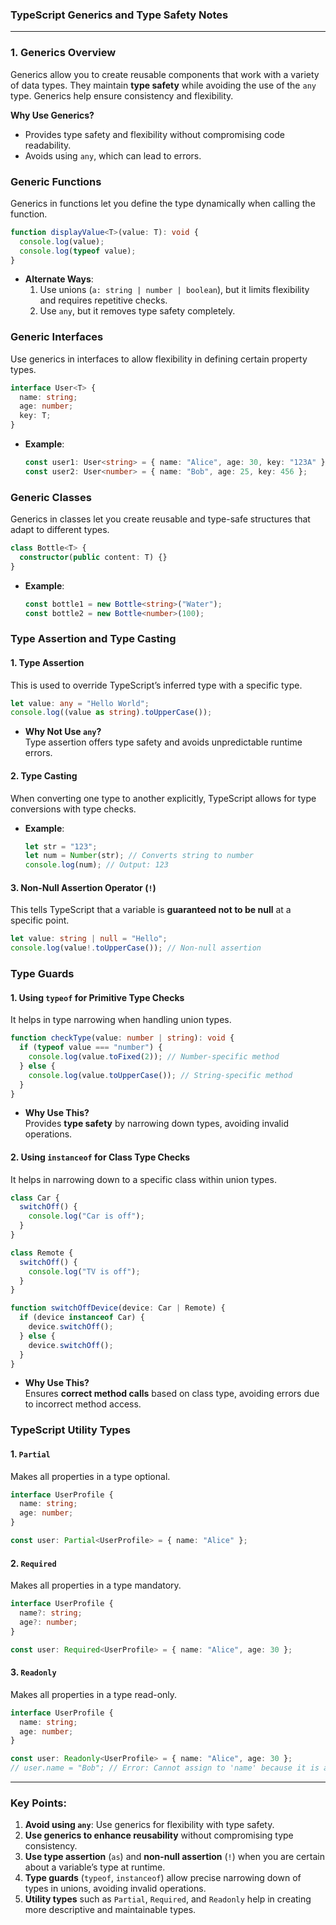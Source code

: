 ### TypeScript Generics and Type Safety Notes

---

### 1. Generics Overview
Generics allow you to create reusable components that work with a variety of data types. They maintain **type safety** while avoiding the use of the `any` type. Generics help ensure consistency and flexibility.

**Why Use Generics?**  
- Provides type safety and flexibility without compromising code readability.
- Avoids using `any`, which can lead to errors.

### Generic Functions
Generics in functions let you define the type dynamically when calling the function.

```typescript
function displayValue<T>(value: T): void {
  console.log(value);
  console.log(typeof value);
}
```

- **Alternate Ways**:
  1. Use unions (`a: string | number | boolean`), but it limits flexibility and requires repetitive checks.
  2. Use `any`, but it removes type safety completely.

### Generic Interfaces
Use generics in interfaces to allow flexibility in defining certain property types.

```typescript
interface User<T> {
  name: string;
  age: number;
  key: T;
}
```

- **Example**:
  ```typescript
  const user1: User<string> = { name: "Alice", age: 30, key: "123A" };
  const user2: User<number> = { name: "Bob", age: 25, key: 456 };
  ```

### Generic Classes
Generics in classes let you create reusable and type-safe structures that adapt to different types.

```typescript
class Bottle<T> {
  constructor(public content: T) {}
}
```

- **Example**:
  ```typescript
  const bottle1 = new Bottle<string>("Water");
  const bottle2 = new Bottle<number>(100);
  ```

### Type Assertion and Type Casting

#### 1. Type Assertion
This is used to override TypeScript’s inferred type with a specific type.

```typescript
let value: any = "Hello World";
console.log((value as string).toUpperCase());
```

- **Why Not Use `any`?**  
  Type assertion offers type safety and avoids unpredictable runtime errors.

#### 2. Type Casting
When converting one type to another explicitly, TypeScript allows for type conversions with type checks.

- **Example**:
  ```typescript
  let str = "123";
  let num = Number(str); // Converts string to number
  console.log(num); // Output: 123
  ```

#### 3. Non-Null Assertion Operator (`!`)
This tells TypeScript that a variable is **guaranteed not to be null** at a specific point.

```typescript
let value: string | null = "Hello";
console.log(value!.toUpperCase()); // Non-null assertion
```

### Type Guards

#### 1. Using `typeof` for Primitive Type Checks
It helps in type narrowing when handling union types.

```typescript
function checkType(value: number | string): void {
  if (typeof value === "number") {
    console.log(value.toFixed(2)); // Number-specific method
  } else {
    console.log(value.toUpperCase()); // String-specific method
  }
}
```

- **Why Use This?**  
  Provides **type safety** by narrowing down types, avoiding invalid operations.

#### 2. Using `instanceof` for Class Type Checks
It helps in narrowing down to a specific class within union types.

```typescript
class Car {
  switchOff() {
    console.log("Car is off");
  }
}

class Remote {
  switchOff() {
    console.log("TV is off");
  }
}

function switchOffDevice(device: Car | Remote) {
  if (device instanceof Car) {
    device.switchOff();
  } else {
    device.switchOff();
  }
}
```

- **Why Use This?**  
  Ensures **correct method calls** based on class type, avoiding errors due to incorrect method access.

### TypeScript Utility Types

#### 1. `Partial`
Makes all properties in a type optional.

```typescript
interface UserProfile {
  name: string;
  age: number;
}

const user: Partial<UserProfile> = { name: "Alice" };
```

#### 2. `Required`
Makes all properties in a type mandatory.

```typescript
interface UserProfile {
  name?: string;
  age?: number;
}

const user: Required<UserProfile> = { name: "Alice", age: 30 };
```

#### 3. `Readonly`
Makes all properties in a type read-only.

```typescript
interface UserProfile {
  name: string;
  age: number;
}

const user: Readonly<UserProfile> = { name: "Alice", age: 30 };
// user.name = "Bob"; // Error: Cannot assign to 'name' because it is a read-only property.
```

---

### Key Points:

1. **Avoid using `any`**: Use generics for flexibility with type safety.
2. **Use generics to enhance reusability** without compromising type consistency.
3. **Use type assertion** (`as`) and **non-null assertion** (`!`) when you are certain about a variable’s type at runtime.
4. **Type guards** (`typeof`, `instanceof`) allow precise narrowing down of types in unions, avoiding invalid operations.
5. **Utility types** such as `Partial`, `Required`, and `Readonly` help in creating more descriptive and maintainable types.